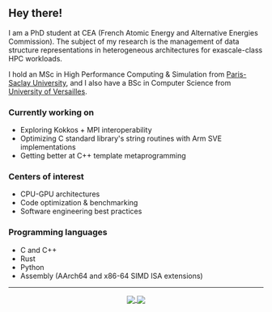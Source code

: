 ## Hey there!

I am a PhD student at CEA (French Atomic Energy and Alternative Energies Commission). The subject of my research is the management of data structure representations in heterogeneous architectures for exascale-class HPC workloads.

I hold an MSc in High Performance Computing & Simulation from [Paris-Saclay University](http://www.chps.uvsq.fr/), and I also have a BSc in Computer Science from [University of Versailles](https://www.uvsq.fr/licence-informatique).

### Currently working on
- Exploring Kokkos + MPI interoperability
- Optimizing C standard library's string routines with Arm SVE implementations
- Getting better at C++ template metaprogramming

### Centers of interest
- CPU-GPU architectures
- Code optimization & benchmarking
- Software engineering best practices

### Programming languages
- C and C++
- Rust
- Python
- Assembly (AArch64 and x86-64 SIMD ISA extensions)

---
<div align="center">
  <a href="https://github.com/dssgabriel/github-readme-stats">
    <img src="https://github-readme-stats.vercel.app/api?username=dssgabriel&show_icons=true&count_private=true&hide_border=true&bg_color=303446&text_color=c6d0f5&icon_color=ca9ee6&title_color=81c8be" align="center"/>
  </a>
  <a href="https://github.com/dssgabriel/top-langs">
    <img src="https://github-readme-stats.vercel.app/api/top-langs/?username=dssgabriel&langs_count=8&layout=compact&bg_color=303446&text_color=c6d0f5&icon_color=ca9ee6&title_color=81c8be" align="center"/>
  </a>
</div>
